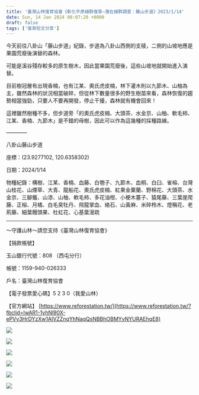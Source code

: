 ```yaml
---
title: '臺灣山林復育協會《彰化平原植群復育—潛在植群調查：藤山步道》2023/1/14'
date: Sun, 14 Jan 2024 08:07:20 +0000
draft: false
tags: ['復育短文分享']
---
```


今天前往八卦山「藤山步道」紀錄，步道為八卦山西側的支稜，二側的山坡地應是果園荒廢後演替的森林。

可能是溪谷殘存較多的原生樹木，因此當果園荒廢後，這些山坡地就開始進入演替。

目前樹冠層有出現香楠，也有江某、奧氏虎皮楠，林下灌木則以九節木、山柚為主，雖然森林的狀況相當破碎，但從林下數量很多的野生樹苗來看，森林恢復的趨勢相當強勁，只要人不要再開發，停止干擾，森林就有機會回來！

這裡雖然樹種不多，但步道旁「的奧氏虎皮楠、大頭茶、水金京、山柚、軟毛柿、江某、香楠、九節木」是不錯的母樹，因此可以作為這幾種的採種路線。

————

八卦山藤山步道

座標：(23.9277102, 120.6358302)

日期：2024/1/14

物種紀錄：構樹、江某、香楠、血藤、白匏子、九節木、血桐、白臼、雀榕、台灣山桂花、山煙草、大青、龍船花、奧氏虎皮楠、紅果金粟蘭、野棉花、大頭茶、水金京、三腳虌、山漆、山柚、軟毛柿、多花油柑、小梗木薑子、猿尾藤、三葉崖爬藤、正榕、月橘、白毛臭牡丹、飛龍掌血、絡石、山黃麻、米碎柃木、燈稱花、老荊藤、細葉饅頭果、杜虹花、心基葉溲疏

* * *

～守護山林～請您支持《臺灣山林復育協會》

【捐款帳號】

玉山銀行代號：808 （西屯分行）

帳號：1159-940-026333

戶名：臺灣山林復育協會

【電子發票愛心碼】5 2 3 0（我愛山林）

【官方網站】 [https://www.reforestation.tw/](https://www.reforestation.tw/?fbclid=IwAR1-1yhNl90X-ePVy3HrDYzXw1AIVZZnqYhNaqQsNBBhOBMYvNYURAEhqE8)

![](https://www.reforestation.tw/wp-content/uploads/2024/01/419730652_7488498107836431_8890204833779519709_n.jpg)

![](https://www.reforestation.tw/wp-content/uploads/2024/01/419735389_7488498654503043_1476523676714874834_n-1024x768.jpg)

![](https://www.reforestation.tw/wp-content/uploads/2024/01/419741437_7488499947836247_8088464697379030947_n-768x1024.jpg)

![](https://www.reforestation.tw/wp-content/uploads/2024/01/419742011_7488498454503063_5593073541638154347_n-1024x768.jpg)

![](https://www.reforestation.tw/wp-content/uploads/2024/01/419745529_7488500404502868_6327575975739380191_n-1024x768.jpg)

![](https://www.reforestation.tw/wp-content/uploads/2024/01/419890376_7488500437836198_6207370656149620860_n-1024x768.jpg)